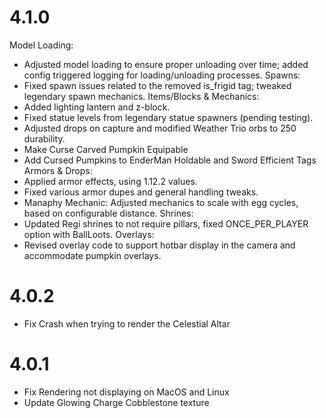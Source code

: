 # 4.1.0
Model Loading: 
- Adjusted model loading to ensure proper unloading over time; added config triggered logging for loading/unloading processes.
Spawns: 
- Fixed spawn issues related to the removed is_frigid tag; tweaked legendary spawn mechanics.
Items/Blocks & Mechanics:
- Added lighting lantern and z-block.
- Fixed statue levels from legendary statue spawners (pending testing).
- Adjusted drops on capture and modified Weather Trio orbs to 250 durability.
- Make Curse Carved Pumpkin Equipable
- Add Cursed Pumpkins to EnderMan Holdable and Sword Efficient Tags
Armors & Drops:
- Applied armor effects, using 1.12.2 values.
- Fixed various armor dupes and general handling tweaks.
- Manaphy Mechanic: Adjusted mechanics to scale with egg cycles, based on configurable distance.
Shrines: 
- Updated Regi shrines to not require pillars, fixed ONCE_PER_PLAYER option with BallLoots.
Overlays: 
- Revised overlay code to support hotbar display in the camera and accommodate pumpkin overlays.

# 4.0.2
- Fix Crash when trying to render the Celestial Altar

# 4.0.1
- Fix Rendering not displaying on MacOS and Linux
- Update Glowing Charge Cobblestone texture